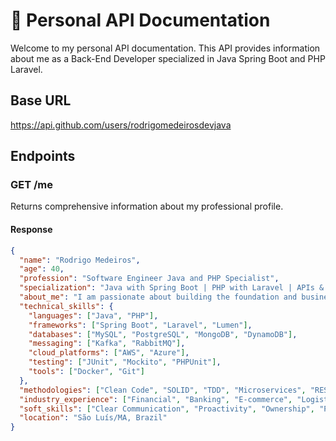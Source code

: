 # 🚀 Personal API Documentation

Welcome to my personal API documentation. This API provides information about me as a Back-End Developer specialized in Java Spring Boot and PHP Laravel.

## Base URL

https://api.github.com/users/rodrigomedeirosdevjava

## Endpoints

### GET /me

Returns comprehensive information about my professional profile.

#### Response

```json
{
  "name": "Rodrigo Medeiros",
  "age": 40,
  "profession": "Software Engineer Java and PHP Specialist",
  "specialization": "Java with Spring Boot | PHP with Laravel | APIs & Microservices",
  "about_me": "I am passionate about building the foundation and business logic of web applications through robust APIs and microservices architectures. My career has allowed me to work on projects across diverse sectors, including financial, banking, e-commerce, logistics, and government, always focusing on delivering secure, scalable, and low-maintenance solutions.",
  "technical_skills": {
    "languages": ["Java", "PHP"],
    "frameworks": ["Spring Boot", "Laravel", "Lumen"],
    "databases": ["MySQL", "PostgreSQL", "MongoDB", "DynamoDB"],
    "messaging": ["Kafka", "RabbitMQ"],
    "cloud_platforms": ["AWS", "Azure"],
    "testing": ["JUnit", "Mockito", "PHPUnit"],
    "tools": ["Docker", "Git"]
  },
  "methodologies": ["Clean Code", "SOLID", "TDD", "Microservices", "REST API Design"],
  "industry_experience": ["Financial", "Banking", "E-commerce", "Logistics", "Government", "Education"],
  "soft_skills": ["Clear Communication", "Proactivity", "Ownership", "Problem Solving"],
  "location": "São Luís/MA, Brazil"
}
